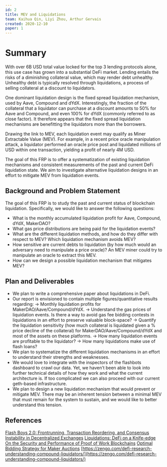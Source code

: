 ```yaml
---
id: 2
title: MEV and Liquidations
team: Kaihua Qin, Liyi Zhou, Arthur Gervais
created: 2020-12-10
paper: 1
---
```


# Summary
With over 6B USD total value locked for the top 3 lending protocols alone, this use case has grown into a substantial DeFi market. Lending entails the risks of a diminishing collateral value, which may render debt unhealthy. Unhealthy debt is typically resolved through liquidations, a process of selling collateral at a discount to liquidators.

One dominant liquidation design is the fixed spread liquidation mechanism, used by Aave, Compound and dYdX. Interestingly, the fraction of the collateral that a liquidator can purchase at a discount amounts to 50% for Aave and Compound, and even 100% for dYdX (commonly referred to as close factor). It therefore appears that the fixed spread liquidation mechanisms are benefitting the liquidators more than the borrowers.

Drawing the link to MEV, each liquidation event may qualify as Miner Extractable Value (MEV). For example, in a recent price oracle manipulation attack, a liquidator performed an oracle price post and liquidated millions of USD within one transaction, yielding a profit of nearly 4M USD. 

The goal of this FRP is to offer a systematization of existing liquidation mechanisms and consistent measurements of the past and current DeFi liquidation state. We aim to investigate alternative liquidation designs in an effort to mitigate MEV from liquidation events.

## Background and Problem Statement

The goal of this FRP is to study the past and current status of blockchain liquidation. Specifically, we would like to answer the following questions:
- What is the monthly accumulated liquidation profit for Aave, Compound, dYdX, MakerDAO?
- What gas price distributions are being paid for the liquidation events?
- What are the different liquidation methods, and how do they differ with respect to MEV? Which liquidation mechanism avoids MEV?
- How sensitive are current debts to liquidation (by how much would an adversary need to manipulate a price oracle)? An MEV miner could try to manipulate an oracle to extract this MEV.
- How can we design a possible liquidation mechanism that mitigates MEV?

## Plan and Deliverables

- We plan to write a comprehensive paper about liquidations in DeFi.
- Our report is envisioned to contain multiple figures/quantitative results regarding: 
-> Monthly liquidation profits for MakerDAO/Aave/Compound/dYdX.
-> Understand the gas prices of liquidation events. Is there a way to avoid gas fee bidding contests in liquidations in an effort to preserve valuable block-space?
-> Quantify the liquidation sensitivity (how much collateral is liquidated given a % price decline of the collateral) for MakerDAO/Aave/Compound/dYdX and most of the assets on these platforms.
-> How many liquidation events are profitable to the liquidator?
-> How many liquidations make use of flash loans?
- We plan to systematize the different liquidation mechanisms in an effort to understand their strengths and weaknesses.
- We would love to integrate with the inspectors of the flashbots dashboard to crawl our data. Yet, we haven’t been able to look into further technical details of how they work and what the current architecture is. If too complicated we can also proceed with our current geth-based infrastructure.
- We plan to design a new liquidation mechanism that would prevent or mitigate MEV. There may be an inherent tension between a minimal MEV that must remain for the system to sustain, and we would like to better understand this tension.

## References
[Flash Boys 2.0: Frontrunning, Transaction Reordering, and Consensus Instability in Decentralized Exchanges](https://arxiv.org/pdf/1904.05234.pdf)
[Liquidations: DeFi on a Knife-edge](https://arxiv.org/pdf/2009.13235.pdf)
[On the Security and Performance of Proof of Work Blockchains](https://eprint.iacr.org/2016/555.pdf)
[Optimal Bidding Strategy for Maker Auctions](https://arxiv.org/pdf/2009.07086.pdf)
[https://zengo.com/defi-research-understanding-compound-liquidators/](https://zengo.com/defi-research-understanding-compound-liquidators/)
